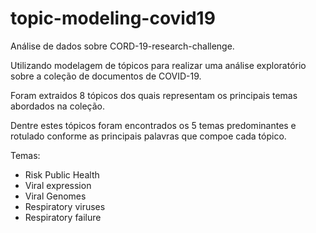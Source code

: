 # topic-modeling-covid19
Análise de dados sobre CORD-19-research-challenge.

Utilizando modelagem de tópicos para realizar uma análise exploratório sobre a coleção de documentos de COVID-19.

Foram extraidos 8 tópicos dos quais representam os principais temas abordados na coleção.

Dentre estes tópicos foram encontrados os 5 temas predominantes e rotulado conforme as principais palavras que compoe cada tópico.

Temas:
* Risk Public Health
* Viral expression 
* Viral Genomes
* Respiratory viruses 
* Respiratory failure
